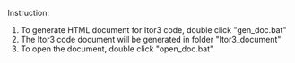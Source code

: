Instruction:

1) To generate HTML document for Itor3 code, double click "gen_doc.bat"
2) The Itor3 code document will be generated in folder "Itor3_document"
3) To open the document, double click "open_doc.bat"